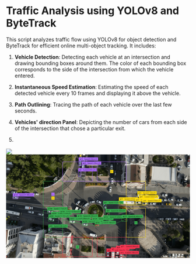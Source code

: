 # Traffic Analysis using YOLOv8 and ByteTrack

This script analyzes traffic flow using YOLOv8 for object detection and ByteTrack for efficient online multi-object tracking. It includes:

1. **Vehicle Detection**: Detecting each vehicle at an intersection and drawing bounding boxes around them. The color of each bounding box corresponds to the side of the intersection from which the vehicle entered.
  
2. **Instantaneous Speed Estimation**: Estimating the speed of each detected vehicle every 10 frames and displaying it above the vehicle.
  
3. **Path Outlining**: Tracing the path of each vehicle over the last few seconds.
  
4. **Vehicles' direction Panel**: Depicting the number of cars from each side of the intersection that chose a particular exit.

5. <div align="center">
<img  src="src/img/CIFAR10_Embedded_1.png"  align = 'center' width="700">
</div>
<div align="center">
<img  src="src/img/screenshot.png"  align = 'center' width="700">
</div>
<br><br>


